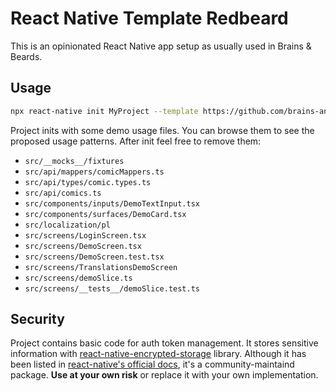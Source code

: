 # React Native Template Redbeard

This is an opinionated React Native app setup as usually used in Brains & Beards.

## Usage

```sh
npx react-native init MyProject --template https://github.com/brains-and-beards/react-native-template-redbeard --title AppName --directory my-project
```

Project inits with some demo usage files. You can browse them to see the proposed usage patterns. After init feel free to remove them:

- `src/__mocks__/fixtures`
- `src/api/mappers/comicMappers.ts`
- `src/api/types/comic.types.ts`
- `src/api/comics.ts`
- `src/components/inputs/DemoTextInput.tsx`
- `src/components/surfaces/DemoCard.tsx`
- `src/localization/pl`
- `src/screens/LoginScreen.tsx`
- `src/screens/DemoScreen.tsx`
- `src/screens/DemoScreen.test.tsx`
- `src/screens/TranslationsDemoScreen`
- `src/screens/demoSlice.ts`
- `src/screens/__tests__/demoSlice.test.ts`

## Security

Project contains basic code for auth token management. It stores sensitive information with [react-native-encrypted-storage](https://github.com/emeraldsanto/react-native-encrypted-storage#readme) library. Although it has been listed in [react-native's official docs](https://reactnative.dev/docs/security#:~:text=react%2Dnative%2Dencrypted%2Dstorage%20%2D%20uses%20Keychain%20on%20iOS%20and%20EncryptedSharedPreferences%20on%20Android.), it's a community-maintaind package. **Use at your own risk** or replace it with your own implementation.

